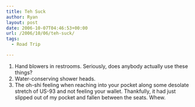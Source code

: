 ```yaml
---
title: Teh Suck
author: Ryan
layout: post
date: 2006-10-07T04:46:53+00:00
url: /2006/10/06/teh-suck/
tags:
  - Road Trip

---
```


1. Hand blowers in restrooms. Seriously, does anybody actually use these
     things?
1. Water-conserving shower heads.
1. The oh-shi feeling when reaching into your pocket along some desolate
     stretch of US-93 and not feeling your wallet. Thankfully, it had just
     slipped out of my pocket and fallen between the seats. Whew.